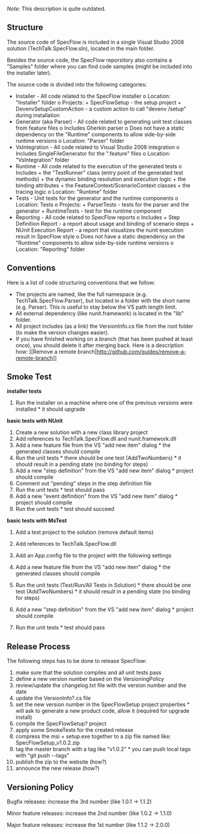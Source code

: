 _Note:_ This description is quite outdated. 

## Structure

The source code of SpecFlow is included in a single Visual Studio 2008 solution (TechTalk.SpecFlow.sln), located in the main folder.

Besides the source code, the SpecFlow reporsitory also contains a "Samples" folder where you can find code samples (might be included into the installer later).

The source code is divided into the following categories:

* Installer - All code related to the SpecFlow installer
          o Location: "Installer" folder
          o Projects:
                + SpecFlowSetup - the setup project
                + DevenvSetupCustomAction - a custom action to call "devenv /setup" during installation 
* Generator (aka Parser) - All code related to generating unit test classes from feature files
          o Includes Gherkin parser
          o Does not have a static dependency on the "Runtime" components to allow side-by-side runtime versions
          o Location: "Parser" folder 
* VsIntegration - All code related to Visual Studio 2008 integration
          o Includes SingleFileGenerator for the ".feature" files
          o Location: "VsIntegration" folder 
* Runtime - All code related to the execution of the generated tests
          o Includes
                + the "TestRunner" class (entry point of the generated test methods)
                + the dynamic binding resolution and execution logic
                + the binding attributes
                + the FeatureContext/ScenarioContext classes
                + the tracing logic 
          o Location: "Runtime" folder 
* Tests - Unit tests for the generator and the runtime components
          o Location: Tests
          o Projects:
                + ParserTests - tests for the parser and the generator
                + RuntimeTests - test for the runtime component 
* Reporting - All code related to SpecFlow reports
          o Includes
                + Step Definition Report - a report about usage and binding of scenario steps
                + NUnit Execution Report - a report that visualizes the nunit execution result in SpecFlow style 
          o Does not have a static dependency on the "Runtime" components to allow side-by-side runtime versions
          o Location: "Reporitng" folder 

## Conventions

Here is a list of code structuring conventions that we follow:

* The projects are named, like the full namespace (e.g. TechTalk.SpecFlow.Parser), but located in a folder with the short name (e.g. Parser). This is useful to stay below the VS path length limit.
* All external dependency (like nunit.framework) is located in the "lib" folder.
* All project includes (as a link) the VersionInfo.cs file from the root folder (to make the version changes easier).
* If you have finished working on a branch (that has been pushed at least once), you should delete it after merging back. Here is a description how: [[Remove a remote branch|http://github.com/guides/remove-a-remote-branch]] 

## Smoke Test

**installer tests**

   1. Run the installer on a machine where one of the previous versions were installed
          * it should upgrade 

**basic tests with NUnit**

   1. Create a new solution with a new class library project
   2. Add references to TechTalk.SpecFlow.dll and nunit.framework.dll
   3. Add a new feature file from the VS "add new item" dialog
          * the generated classes should compile 
   4. Run the unit tests
          * there should be one test (AddTwoNumbers)
          * it should result in a pending state (no binding for steps) 
   5. Add a new "step definition" from the VS "add new item" dialog
          * project should compile 
   6. Comment out "pending" steps in the step definition file
   7. Run the unit tests
          * test should pass 
   8. Add a new "event definition" from the VS "add new item" dialog
          * project should compile 
   9. Run the unit tests
          * test should succeed 

**basic tests with MsTest**

   1. Add a test project to the solution (remove default items)
   2. Add references to TechTalk.SpecFlow.dll
   3. Add an App.config file to the project with the following settings

      <?xml version="1.0" encoding="utf-8" ?>
      <configuration>
        <configSections>
          <section name="specFlow" type="TechTalk.SpecFlow.Configuration.ConfigurationSectionHandler, TechTalk.SpecFlow"/>
        </configSections>

        <specFlow>
          <unitTestProvider name="MsTest" />
        </specFlow>
      </configuration>

   4. Add a new feature file from the VS "add new item" dialog
          * the generated classes should compile 
   5. Run the unit tests (Test/Run/All Tests in Solution)
          * there should be one test (AddTwoNumbers)
          * it should result in a pending state (no binding for steps) 
   6. Add a new "step definition" from the VS "add new item" dialog
          * project should compile 
   7. Run the unit tests
          * test should pass

## Release Process

 The following steps has to be done to release SpecFlow:

   1. make sure that the solution compiles and all unit tests pass
   2. define a new version number based on the VersioningPolicy
   3. review/update the changelog.txt file with the version number and the date
   4. update the VersionInfo?.cs file
   5. set the new version number in the SpecFlowSetup project properties
          * will ask to generate a new product code, allow it (required for upgrade install) 
   6. compile the SpecFlowSetup? project
   7. apply some SmokeTests for the created release
   8. compress the msi + setup.exe together to a zip file named like: SpecFlowSetup_v1.0.2.zip
   9. tag the master branch with a tag like "v1.0.2"
          * you can push local tags with "git push --tags" 
  10. publish the zip to the website (how?)
  11. announce the new release (how?) 

## Versioning Policy

Bugfix releases: increase the 3rd number (like 1.0.1 -> 1.1.2)

Minor feature releases: increase the 2nd number (like 1.0.2 -> 1.1.0)

Major feature releases: increase the 1st number (like 1.1.2 -> 2.0.0) 